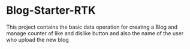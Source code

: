 # Blog-Starter-RTK
This project contains the basic data operation for creating a Blog and manage counter of like and dislike button and also the name of the user who upload the new blog
